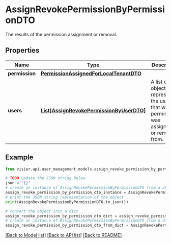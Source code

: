 # AssignRevokePermissionByPermissionDTO

The results of the permission assignment or removal.

## Properties

Name | Type | Description | Notes
------------ | ------------- | ------------- | -------------
**permission** | [**PermissionAssignedForLocalTenantDTO**](PermissionAssignedForLocalTenantDTO.md) |  | [optional] 
**users** | [**List[AssignRevokePermissionByUserDTO]**](AssignRevokePermissionByUserDTO.md) | A list of objects representing the users that was permission was assigned to or removed from. | [optional] 

## Example

```python
from visier.api.user_management.models.assign_revoke_permission_by_permission_dto import AssignRevokePermissionByPermissionDTO

# TODO update the JSON string below
json = "{}"
# create an instance of AssignRevokePermissionByPermissionDTO from a JSON string
assign_revoke_permission_by_permission_dto_instance = AssignRevokePermissionByPermissionDTO.from_json(json)
# print the JSON string representation of the object
print(AssignRevokePermissionByPermissionDTO.to_json())

# convert the object into a dict
assign_revoke_permission_by_permission_dto_dict = assign_revoke_permission_by_permission_dto_instance.to_dict()
# create an instance of AssignRevokePermissionByPermissionDTO from a dict
assign_revoke_permission_by_permission_dto_from_dict = AssignRevokePermissionByPermissionDTO.from_dict(assign_revoke_permission_by_permission_dto_dict)
```
[[Back to Model list]](../README.md#documentation-for-models) [[Back to API list]](../README.md#documentation-for-api-endpoints) [[Back to README]](../README.md)


